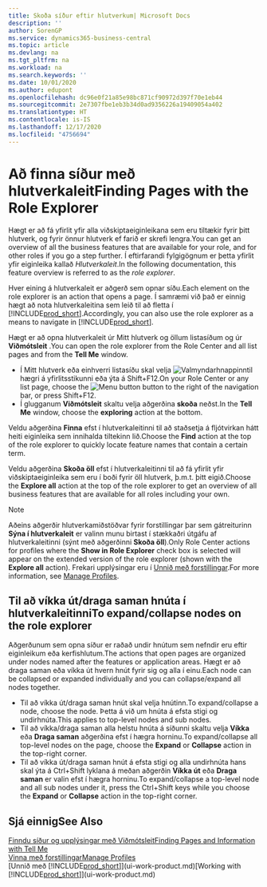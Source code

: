 ```yaml
---
title: Skoða síður eftir hlutverkum| Microsoft Docs
description: ''
author: SorenGP
ms.service: dynamics365-business-central
ms.topic: article
ms.devlang: na
ms.tgt_pltfrm: na
ms.workload: na
ms.search.keywords: ''
ms.date: 10/01/2020
ms.author: edupont
ms.openlocfilehash: dc96e0f21a85e98bc871cf90972d397f70e1eb44
ms.sourcegitcommit: 2e7307fbe1eb3b34d0ad9356226a19409054a402
ms.translationtype: HT
ms.contentlocale: is-IS
ms.lasthandoff: 12/17/2020
ms.locfileid: "4756694"
---
```

# <a name="finding-pages-with-the-role-explorer"></a><span data-ttu-id="33ce3-102">Að finna síður með hlutverkaleit</span><span class="sxs-lookup"><span data-stu-id="33ce3-102">Finding Pages with the Role Explorer</span></span>
<span data-ttu-id="33ce3-103">Hægt er að fá yfirlit yfir alla viðskiptaeiginleikana sem eru tiltækir fyrir þitt hlutverk, og fyrir önnur hlutverk ef farið er skrefi lengra.</span><span class="sxs-lookup"><span data-stu-id="33ce3-103">You can get an overview of all the business features that are available for your role, and for other roles if you go a step further.</span></span> <span data-ttu-id="33ce3-104">Í eftirfarandi fylgigögnum er þetta yfirlit yfir eiginleika kallað *Hlutverkaleit*.</span><span class="sxs-lookup"><span data-stu-id="33ce3-104">In the following documentation, this feature overview is referred to as the *role explorer*.</span></span>

<span data-ttu-id="33ce3-105">Hver eining á hlutverkaleit er aðgerð sem opnar síðu.</span><span class="sxs-lookup"><span data-stu-id="33ce3-105">Each element on the role explorer is an action that opens a page.</span></span> <span data-ttu-id="33ce3-106">Í samræmi við það er einnig hægt að nota hlutverkaleitina sem leið til að fletta í [!INCLUDE[prod_short](includes/prod_short.md)].</span><span class="sxs-lookup"><span data-stu-id="33ce3-106">Accordingly, you can also use the role explorer as a means to navigate in [!INCLUDE[prod_short](includes/prod_short.md)].</span></span>

<span data-ttu-id="33ce3-107">Hægt er að opna hlutverkaleit úr Mitt hlutverk og öllum listasíðum og úr **Viðmótsleit** .</span><span class="sxs-lookup"><span data-stu-id="33ce3-107">You can open the role explorer from the Role Center and all list pages and from the **Tell Me** window.</span></span>

- <span data-ttu-id="33ce3-108">Í Mitt hlutverk eða einhverri listasíðu skal velja ![Valmyndarhnappinn](media/ui_menu_button.png "Valmyndarhnappur")til hægri á yfirlitsstikunni eða ýta á Shift+F12.</span><span class="sxs-lookup"><span data-stu-id="33ce3-108">On your Role Center or any list page, choose the ![Menu button](media/ui_menu_button.png "Menu button") button to the right of the navigation bar, or press Shift+F12.</span></span>
- <span data-ttu-id="33ce3-109">Í glugganum **Viðmótsleit** skaltu velja aðgerðina **skoða** neðst.</span><span class="sxs-lookup"><span data-stu-id="33ce3-109">In the **Tell Me** window, choose the **exploring** action at the bottom.</span></span>

<span data-ttu-id="33ce3-110">Veldu aðgerðina **Finna** efst í hlutverkaleitinni til að staðsetja á fljótvirkan hátt heiti eiginleika sem innihalda tiltekinn lið.</span><span class="sxs-lookup"><span data-stu-id="33ce3-110">Choose the **Find** action at the top of the role explorer to quickly locate feature names that contain a certain term.</span></span>

<span data-ttu-id="33ce3-111">Veldu aðgerðina **Skoða öll** efst í hlutverkaleitinni til að fá yfirlit yfir viðskiptaeiginleika sem eru í boði fyrir öll hlutverk, þ.m.t. þitt eigið.</span><span class="sxs-lookup"><span data-stu-id="33ce3-111">Choose the **Explore all** action at the top of the role explorer to get an overview of all business features that are available for all roles including your own.</span></span>

> [!NOTE]
> <span data-ttu-id="33ce3-112">Aðeins aðgerðir hlutverkamiðstöðvar fyrir forstillingar þar sem gátreiturinn **Sýna í hlutverkaleit** er valinn munu birtast í stækkaðri útgáfu af hlutverkaleitinni (sýnt með aðgerðinni **Skoða öll**).</span><span class="sxs-lookup"><span data-stu-id="33ce3-112">Only Role Center actions for profiles where the **Show in Role Explorer** check box is selected will appear on the extended version of the role explorer (shown with the **Explore all** action).</span></span> <span data-ttu-id="33ce3-113">Frekari upplýsingar eru í [Unnið með forstillingar](admin-users-profiles-roles.md).</span><span class="sxs-lookup"><span data-stu-id="33ce3-113">For more information, see [Manage Profiles](admin-users-profiles-roles.md).</span></span>

## <a name="to-expandcollapse-nodes-on-the-role-explorer"></a><span data-ttu-id="33ce3-114">Til að víkka út/draga saman hnúta í hlutverkaleitinni</span><span class="sxs-lookup"><span data-stu-id="33ce3-114">To expand/collapse nodes on the role explorer</span></span>
<span data-ttu-id="33ce3-115">Aðgerðunum sem opna síður er raðað undir hnútum sem nefndir eru eftir eiginleikum eða kerfishlutum.</span><span class="sxs-lookup"><span data-stu-id="33ce3-115">The actions that open pages are organized under nodes named after the features or application areas.</span></span> <span data-ttu-id="33ce3-116">Hægt er að draga saman eða víkka út hvern hnút fyrir sig og alla í einu.</span><span class="sxs-lookup"><span data-stu-id="33ce3-116">Each node can be collapsed or expanded individually and you can collapse/expand all nodes together.</span></span>

- <span data-ttu-id="33ce3-117">Til að víkka út/draga saman hnút skal velja hnútinn.</span><span class="sxs-lookup"><span data-stu-id="33ce3-117">To expand/collapse a node, choose the node.</span></span> <span data-ttu-id="33ce3-118">Þetta á við um hnúta á efsta stigi og undirhnúta.</span><span class="sxs-lookup"><span data-stu-id="33ce3-118">This applies to top-level nodes and sub nodes.</span></span>
- <span data-ttu-id="33ce3-119">Til að víkka/draga saman alla helstu hnúta á síðunni skaltu velja **Víkka** eða **Draga saman** aðgerðina efst í hægra horninu.</span><span class="sxs-lookup"><span data-stu-id="33ce3-119">To expand/collapse all top-level nodes on the page, choose the **Expand** or **Collapse** action in the top-right corner.</span></span>
- <span data-ttu-id="33ce3-120">Til að víkka út/draga saman hnút á efsta stigi og alla undirhnúta hans skal ýta á Ctrl+Shift lyklana á meðan aðgerðin **Víkka út** eða **Draga saman** er valin efst í hægra horninu.</span><span class="sxs-lookup"><span data-stu-id="33ce3-120">To expand/collapse a top-level node and all sub nodes under it, press the Ctrl+Shift keys while you choose the **Expand** or **Collapse** action in the top-right corner.</span></span>

## <a name="see-also"></a><span data-ttu-id="33ce3-121">Sjá einnig</span><span class="sxs-lookup"><span data-stu-id="33ce3-121">See Also</span></span>
[<span data-ttu-id="33ce3-122">Finndu síður og upplýsingar með Viðmótsleit</span><span class="sxs-lookup"><span data-stu-id="33ce3-122">Finding Pages and Information with Tell Me</span></span>](ui-search.md)  
[<span data-ttu-id="33ce3-123">Vinna með forstillingar</span><span class="sxs-lookup"><span data-stu-id="33ce3-123">Manage Profiles</span></span>](admin-users-profiles-roles.md)  
<span data-ttu-id="33ce3-124">[Unnið með [!INCLUDE[prod_short](includes/prod_short.md)]](ui-work-product.md)</span><span class="sxs-lookup"><span data-stu-id="33ce3-124">[Working with [!INCLUDE[prod_short](includes/prod_short.md)]](ui-work-product.md)</span></span>
